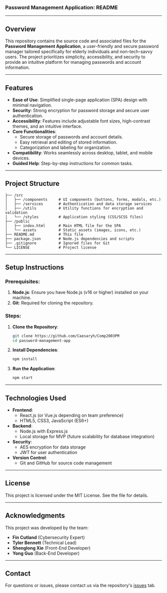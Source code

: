 ### Password Management Application: README

---

## **Overview**

This repository contains the source code and associated files for the **Password Management Application**, a user-friendly and secure password manager tailored specifically for elderly individuals and non-tech-savvy users. The project prioritizes simplicity, accessibility, and security to provide an intuitive platform for managing passwords and account information.

---

## **Features**

- **Ease of Use**: Simplified single-page application (SPA) design with minimal navigation.
- **Security**: Strong encryption for password storage and secure user authentication.
- **Accessibility**: Features include adjustable font sizes, high-contrast themes, and an intuitive interface.
- **Core Functionalities**:
  - Secure storage of passwords and account details.
  - Easy retrieval and editing of stored information.
  - Categorization and labeling for organization.
- **Compatibility**: Works seamlessly across desktop, tablet, and mobile devices.
- **Guided Help**: Step-by-step instructions for common tasks.

---

## **Project Structure**

```
├── /src
│   ├── /components     # UI components (buttons, forms, modals, etc.)
│   ├── /services       # Authentication and data storage services
│   ├── /utils          # Utility functions for encryption and validation
│   └── /styles         # Application styling (CSS/SCSS files)
├── /public
│   ├── index.html      # Main HTML file for the SPA
│   └── assets          # Static assets (images, icons, etc.)
├── README.md           # This file
├── package.json        # Node.js dependencies and scripts
├── .gitignore          # Ignored files for Git
└── LICENSE             # Project license
```

---

## **Setup Instructions**

### Prerequisites:
1. **Node.js**: Ensure you have Node.js (v16 or higher) installed on your machine.
2. **Git**: Required for cloning the repository.

### Steps:
1. **Clone the Repository**:
   ```bash
   git clone https://github.com/Caesaryh/Comp2003PM
   cd password-management-app
   ```
2. **Install Dependencies**:
   ```bash
   npm install
   ```
3. **Run the Application**:
   ```bash
   npm start
   ```

---

## **Technologies Used**

- **Frontend**:
  - React.js (or Vue.js depending on team preference)
  - HTML5, CSS3, JavaScript (ES6+)
- **Backend**:
  - Node.js with Express.js
  - Local storage for MVP (future scalability for database integration)
- **Security**:
  - AES encryption for data storage
  - JWT for user authentication
- **Version Control**:
  - Git and GitHub for source code management

---

## **License**

This project is licensed under the MIT License. See the file for details.

---

## **Acknowledgments**

This project was developed by the team:
- **Fin Cutland** (Cybersecurity Expert)
- **Tyler Bennett** (Technical Lead)
- **Shenglong Xie** (Front-End Developer)
- **Yong Guo** (Back-End Developer)

---

## **Contact**

For questions or issues, please contact us via the repository's [issues](https://github.com/username/password-management-app/issues) tab.

